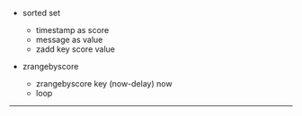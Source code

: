 * sorted set
    * timestamp as score
    * message as value
    * zadd key score value

* zrangebyscore
    * zrangebyscore key (now-delay) now
    * loop

---
